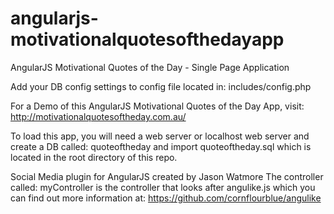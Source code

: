 angularjs-motivationalquotesofthedayapp
=======================================

AngularJS Motivational Quotes of the Day - Single Page Application


Add your DB config settings to config file located in: includes/config.php

For a Demo of this AngularJS Motivational Quotes of the Day App, visit:
http://motivationalquotesoftheday.com.au/

To load this app, you will need a web server or localhost web server and create a DB called: quoteoftheday and import quoteoftheday.sql which is located in the root directory of this repo.

Social Media plugin for AngularJS created by Jason Watmore
The controller called: myController is the controller that looks after angulike.js which you can find out more information at:
https://github.com/cornflourblue/angulike


